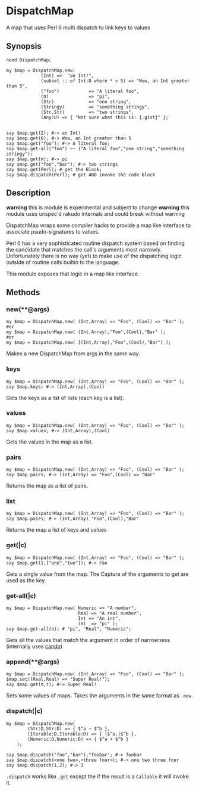 # DispatchMap

A map that uses Perl 6 multi dispatch to link keys to values

## Synopsis

``` perl6
need DispatchMap;

my $map = DispatchMap.new:
             (Int) =>  "an Int!",
             (subset :: of Int:D where * > 5) => "Wow, an Int greater than 5",
             ("foo")           => "A literal foo",
             (π)               => "pi",
             (Str)             => "one string",
             (Stringy)         => "something stringy",
             (Str,Str)         => "two strings",
             (Any:U) => { "Not sure what this is: {.gist}" };


say $map.get(2); #-> an Int!
say $map.get(6); #-> Wow, an Int greater than 5
say $map.get("foo"); #-> A literal foo;
say $map.get-all("foo") ~~ ("A literal foo","one string","something stringy");
say $map.get(π); #-> pi
say $map.get("foo","bar"); #-> two strings
say $map.get(Perl); # get the Block;
say $map.dispatch(Perl); # get AND invoke the code block

```

## Description

**warning** this is module is experimental and subject to change
**warning** this module uses unspec'd rakudo internals and could break without warning

DispatchMap wraps some compiler hacks to provide a map like interface
to associate psudo-signatures to values.

Perl 6 has a very sophisticated routine dispatch system based on
finding the candidate that matches the call's arguments most
narrowly. Unfortunately there is no way (yet) to make use of the
dispatching logic outside of routine calls builtin to the language.

This module exposes that logic in a map like interface.


## Methods

### new(**@args)

```perl6
my $map = DispatchMap.new( (Int,Array) => "Foo", (Cool) => "Bar" );
#or
my $map = DispatchMap.new( (Int,Array),"Foo",(Cool),"Bar" );
#or
my $map = DispatchMap.new( [(Int,Array),"Foo",(Cool),"Bar"] );
```

Makes a new DispatchMap from args in the same way.

### keys

```perl6
my $map = DispatchMap.new( (Int,Array) => "Foo", (Cool) => "Bar" );
say $map.keys; #-> (Int,Array),(Cool)
```

Gets the keys as a list of lists (each key is a list).

### values

```perl6
my $map = DispatchMap.new( (Int,Array) => "Foo", (Cool) => "Bar" );
say $map.values; #-> (Int,Array),(Cool)
```

Gets the values in the map as a list.

### pairs

```perl6
my $map = DispatchMap.new( (Int,Array) => "Foo", (Cool) => "Bar" );
say $map.pairs; #-> (Int,Array) => "Foo",(Cool) => "Bar"
```

Returns the map as a list of pairs.

### list

```perl6
my $map = DispatchMap.new( (Int,Array) => "Foo", (Cool) => "Bar" );
say $map.pairs; #-> (Int,Array),"Foo",(Cool),"Bar"
```
Returns the map a list of keys and values

### get(|c)

``` perl6
my $map = DispatchMap.new( (Int,Array) => "Foo", (Cool) => "Bar" );
say $map.get(1,["one","two"]); #-> Foo
```

Gets a single value from the map. The Capture of the arguments to get
are used as the key.

### get-all(|c)

``` perl6
my $map = DispatchMap.new( Numeric => "A number",
                           Real => "A real number",
                           Int => "An int",
                           (π)  => "pi" );
say $map.get-all(π); # "pi", "Real", "Numeric";
```

Gets all the values that match the argument in order of narrowness
(internally uses [cando](https://docs.perl6.org/type/Routine#method_cando))

### append(**@args)
``` perl6
my $map = DispatchMap.new( (Int,Array) => "Foo", (Cool) => "Bar" );
$map.set((Real,Real) => "Super Real!");
say $map.get(π,τ); #-> Super Real!
```

Sets some values of maps. Takes the arguments in the same format as `.new`.

### dispatch(|c)

``` perl6
my $map = DispatchMap.new(
        (Str:D,Str:D) => { $^a ~ $^b },
        (Iterable:D,Iterable:D) => { |$^a,|$^b },
        (Numeric:D,Numeric:D) => { $^a + $^b }
    );

say $map.dispatch("foo","bar"),"foobar"; #-> foobar
say $map.dispatch(<one two>,<three four>); #-> one two three four
say $map.dispatch(1,2); #-> 3
```

`.dispatch` works like `.get` except the if the result is a `Callable`
it will invoke it.
